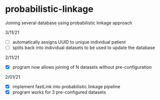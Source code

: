 # probabilistic-linkage
Joining several database using probabilistic linkage approach

3/11/21 <br>
- [ ] automatically assigns UUID to unique individual patient
- [ ] splits back into individual datasets to be used to update the database 

2/11/21 <br>
- [x] program now allows joining of N datasets without pre-configuration

2/01/21 <br>
- [x] implement fastLink into probabilistic linkage pipeline
- [x] program works for 3 pre-configured datasets